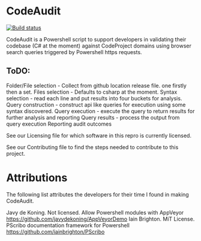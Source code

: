 # CodeAudit

[![Build status](https://ci.appveyor.com/api/projects/status/p0i9fefb7u4jix9a/branch/master?svg=true)](https://ci.appveyor.com/project/PeterMTaylor/codeaudit/branch/master)

CodeAudit is a Powershell script to support developers in validating their codebase (C# at the moment) against CodeProject domains using browser search queries triggered by Powershell https requests.

## ToDO:
 Folder/File selection - Collect from github location release file. one firstly then a set.
 Files selection - Defaults to csharp at the moment.
Syntax selection - read each line and put results into four buckets for analysis.
Query construction - construct api like queries for execution using some syntax discovered.
Query execution - execute the query to return results for further analysis and reporting
Query results - process the output from query execution
Reporting audit outcomes

See our Licensing file for which software in this repro is currently licensed.

See our Contributing file to find the steps needed to contribute to this project.

# Attributions

The following list attributes the developers for their time I found in making CodeAudit.

Javy de Koning. Not licensed. Allow Powershell modules with AppVeyor https://github.com/javydekoning/AppVeyorDemo
Iain Brighton. MiT License. PScribo documentation framework for Powershell https://github.com/iainbrighton/PScribo

